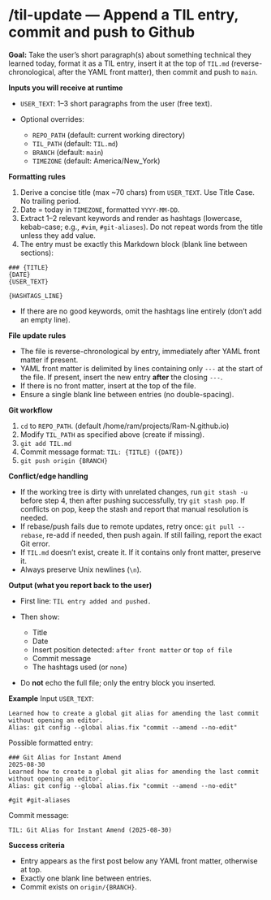 # /til-update — Append a TIL entry, commit and push to Github

**Goal:** Take the user’s short paragraph(s) about something technical they learned today, format it as a TIL entry, insert it at the top of `TIL.md` (reverse-chronological, after the YAML front matter), then commit and push to `main`.

**Inputs you will receive at runtime**

* `USER_TEXT`: 1–3 short paragraphs from the user (free text).
* Optional overrides:

  * `REPO_PATH` (default: current working directory)
  * `TIL_PATH` (default: `TIL.md`)
  * `BRANCH` (default: `main`)
  * `TIMEZONE` (default: America/New\_York)

**Formatting rules**

1. Derive a concise title (max \~70 chars) from `USER_TEXT`. Use Title Case. No trailing period.
2. Date = today in `TIMEZONE`, formatted `YYYY-MM-DD`.
3. Extract 1–2 relevant keywords and render as hashtags (lowercase, kebab-case; e.g., `#vim`, `#git-aliases`). Do not repeat words from the title unless they add value.
4. The entry must be exactly this Markdown block (blank line between sections):

```
### {TITLE}
{DATE}
{USER_TEXT}

{HASHTAGS_LINE}
```

* If there are no good keywords, omit the hashtags line entirely (don’t add an empty line).

**File update rules**

* The file is reverse-chronological by entry, immediately after YAML front matter if present.
* YAML front matter is delimited by lines containing only `---` at the start of the file. If present, insert the new entry **after** the closing `---`.
* If there is no front matter, insert at the top of the file.
* Ensure a single blank line between entries (no double-spacing).

**Git workflow**

1. `cd` to `REPO_PATH`. (default /home/ram/projects/Ram-N.github.io)
2. Modify `TIL_PATH` as specified above (create if missing).
3. `git add TIL.md`
4. Commit message format:
   `TIL: {TITLE} ({DATE})`
5. `git push origin {BRANCH}`

**Conflict/edge handling**

* If the working tree is dirty with unrelated changes, run `git stash -u` before step 4, then after pushing successfully, try `git stash pop`. If conflicts on pop, keep the stash and report that manual resolution is needed.
* If rebase/push fails due to remote updates, retry once: `git pull --rebase`, re-add if needed, then push again. If still failing, report the exact Git error.
* If `TIL.md` doesn’t exist, create it. If it contains only front matter, preserve it.
* Always preserve Unix newlines (`\n`).

**Output (what you report back to the user)**

* First line: `TIL entry added and pushed.`
* Then show:

  * Title
  * Date
  * Insert position detected: `after front matter` or `top of file`
  * Commit message
  * The hashtags used (or `none`)
* Do **not** echo the full file; only the entry block you inserted.

**Example**
Input `USER_TEXT`:

```
Learned how to create a global git alias for amending the last commit without opening an editor.
Alias: git config --global alias.fix "commit --amend --no-edit"
```

Possible formatted entry:

```
### Git Alias for Instant Amend
2025-08-30
Learned how to create a global git alias for amending the last commit without opening an editor.
Alias: git config --global alias.fix "commit --amend --no-edit"

#git #git-aliases
```

Commit message:

```
TIL: Git Alias for Instant Amend (2025-08-30)
```

**Success criteria**

* Entry appears as the first post below any YAML front matter, otherwise at top.
* Exactly one blank line between entries.
* Commit exists on `origin/{BRANCH}`.
